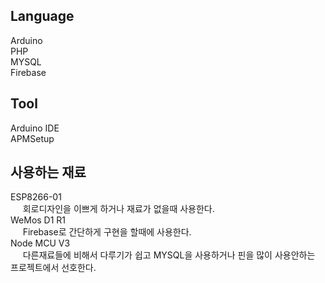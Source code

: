 ## Language
Arduino <br>
PHP <br>
MYSQL <br>
Firebase <br>

## Tool
Arduino IDE <br>
APMSetup <br>

## 사용하는 재료
ESP8266-01 <br>
&nbsp;&nbsp;&nbsp;&nbsp;&nbsp;회로디자인을 이쁘게 하거나 재료가 없을때 사용한다. <br>
WeMos D1 R1 <br>
&nbsp;&nbsp;&nbsp;&nbsp;&nbsp;Firebase로 간단하게 구현을 할때에 사용한다. <br>
Node MCU V3 <br>
&nbsp;&nbsp;&nbsp;&nbsp;&nbsp;다른재료들에 비해서 다루기가 쉽고 MYSQL을 사용하거나 핀을 많이 사용안하는 프로젝트에서 선호한다. <br>



